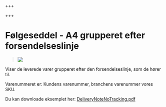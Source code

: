 +++

+++
# Følgeseddel - A4 grupperet efter forsendelseslinje

> ![](https://thetis-ims-reports.s3.eu-west-1.amazonaws.com/examples/DeliveryNoteNoTracking-1.png)

Viser de leverede varer grupperet efter den forsendelseslinje, som de hører til.

Varenummeret er: Kundens varenummer, branchens varenummer vores SKU.

Du kan downloade eksemplet her: [DeliveryNoteNoTracking.pdf](https://thetis-ims-reports.s3.eu-west-1.amazonaws.com/examples/DeliveryNoteNoTracking.pdf "DeliveryNoteNoTracking.pdf")